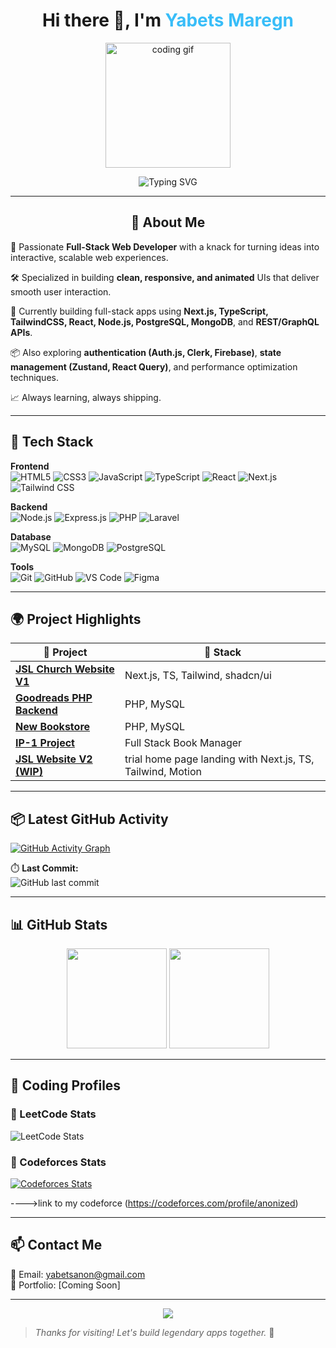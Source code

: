 <h1 align="center">Hi there 👋, I'm <span style="color:#38BDF8">Yabets Maregn</span></h1>

<p align="center">
  <img src="https://media.giphy.com/media/qgQUggAC3Pfv687qPC/giphy.gif" height="200" alt="coding gif" />
</p>


<p align="center">
  <img src="https://readme-typing-svg.demolab.com?font=Fira+Code&size=24&duration=3000&pause=1000&color=38BDF8&center=true&vCenter=true&width=600&lines=Hey+there!+I'm+Yabets+%2F+Anon.;Full+Stack+Web+Developer;Frontend+%7C+Backend+%7C+Database+%7C+Git+Lover" alt="Typing SVG" />
</p>



---

<h2 align="center">🚀 About Me</h2>

<p >
  🎯 Passionate <strong>Full-Stack Web Developer</strong> with a knack for turning ideas into interactive, scalable web experiences.
</p>
<p >
  🛠️ Specialized in building <strong>clean, responsive, and animated</strong> UIs that deliver smooth user interaction.
</p>
<p >
  🌱 Currently building full-stack apps using <strong>Next.js, TypeScript, TailwindCSS, React, Node.js,  PostgreSQL, MongoDB</strong>, and <strong>REST/GraphQL APIs</strong>.
</p>
<p >
  📦 Also exploring <strong>authentication (Auth.js, Clerk, Firebase)</strong>, <strong>state management (Zustand,  React Query)</strong>, and performance optimization techniques.
</p>
<p >
  📈 Always learning, always shipping.
</p>


---

## 🧰 Tech Stack

**Frontend**  
![HTML5](https://img.shields.io/badge/-HTML5-E34F26?style=for-the-badge&logo=html5&logoColor=white)
![CSS3](https://img.shields.io/badge/-CSS3-1572B6?style=for-the-badge&logo=css3)
![JavaScript](https://img.shields.io/badge/-JavaScript-F7DF1E?style=for-the-badge&logo=javascript&logoColor=black)
![TypeScript](https://img.shields.io/badge/-TypeScript-3178C6?style=for-the-badge&logo=typescript)
![React](https://img.shields.io/badge/-React-20232A?style=for-the-badge&logo=react)
![Next.js](https://img.shields.io/badge/-Next.js-000?style=for-the-badge&logo=next.js)
![Tailwind CSS](https://img.shields.io/badge/-Tailwind%20CSS-38B2AC?style=for-the-badge&logo=tailwind-css)

**Backend**  
![Node.js](https://img.shields.io/badge/-Node.js-339933?style=for-the-badge&logo=node.js)
![Express.js](https://img.shields.io/badge/-Express.js-000000?style=for-the-badge&logo=express)
![PHP](https://img.shields.io/badge/-PHP-777BB4?style=for-the-badge&logo=php)
![Laravel](https://img.shields.io/badge/-Laravel-FF2D20?style=for-the-badge&logo=laravel)

**Database**  
![MySQL](https://img.shields.io/badge/-MySQL-4479A1?style=for-the-badge&logo=mysql)
![MongoDB](https://img.shields.io/badge/-MongoDB-47A248?style=for-the-badge&logo=mongodb)
![PostgreSQL](https://img.shields.io/badge/-PostgreSQL-336791?style=for-the-badge&logo=postgresql)

**Tools**  
![Git](https://img.shields.io/badge/-Git-F05032?style=for-the-badge&logo=git)
![GitHub](https://img.shields.io/badge/-GitHub-181717?style=for-the-badge&logo=github)
![VS Code](https://img.shields.io/badge/-VS%20Code-007ACC?style=for-the-badge&logo=visual-studio-code)
![Figma](https://img.shields.io/badge/-Figma-F24E1E?style=for-the-badge&logo=figma)

---

## 🌍 Project Highlights 

| 🚀 Project | 🔧 Stack |
|-----------|----------|
| **[JSL Church Website V1](https://jsl-evvu.vercel.app/)** | Next.js, TS, Tailwind, shadcn/ui |
| **[Goodreads PHP Backend](https://github.com/anon381/goodreads-php-backend)** | PHP, MySQL |
| **[New Bookstore](https://github.com/anon381/new_bookstore-main)** | PHP, MySQL |
| **[IP-1 Project](https://github.com/anon381/IP-1-Project)** | Full Stack Book Manager |
| **[JSL Website V2 (WIP)](https://trial-jsl.vercel.app/)** | trial home page landing with Next.js, TS, Tailwind, Motion |

---

## 📦 Latest GitHub Activity

[![GitHub Activity Graph](https://github-readme-activity-graph.vercel.app/graph?username=anon381&theme=tokyo-night&hide_border=true)](https://github.com/ashutosh00710/github-readme-activity-graph)

⏱️ **Last Commit:**  
![GitHub last commit](https://img.shields.io/github/last-commit/anon381/jslv1?style=for-the-badge)

---

## 📊 GitHub Stats

<p align="center">
  <img src="https://github-readme-stats.vercel.app/api?username=anon381&show_icons=true&count_private=true&theme=tokyonight" height="160"/>
  <img src="https://github-readme-stats.vercel.app/api/top-langs/?username=anon381&layout=compact&theme=tokyonight" height="160"/>
</p>







---

## 🧠 Coding Profiles

### 📘 LeetCode Stats  
![LeetCode Stats](https://leetcard.jacoblin.cool/anonized?theme=dark&font=Fira+Code&ext=contest)

### 🧮 Codeforces Stats  
[![Codeforces Stats](https://codeforces-readme-stats.vercel.app/api/card?username=anonized)](https://codeforces.com/profile/anonized)


---->link to my codeforce (https://codeforces.com/profile/anonized)

---

## 📫 Contact Me

📧 Email: yabetsanon@gmail.com  
📂 Portfolio: [Coming Soon]  

---

<p align="center">
  <img src="https://capsule-render.vercel.app/api?type=waving&color=38BDF8&height=100&section=footer"/>
</p>

> _Thanks for visiting! Let's build legendary apps together._ 🚀
